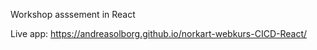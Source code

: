 Workshop asssement in React


Live app:
https://andreasolborg.github.io/norkart-webkurs-CICD-React/
